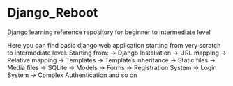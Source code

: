 # Django_Reboot

Django learning reference repository for beginner to intermediate level

Here you can find basic django web application starting from very scratch to intermediate level.
Starting from:
-> Django Installation
-> URL mapping
-> Relative mapping
-> Templates
-> Templates inheritance 
-> Static files
-> Media files
-> SQLite
-> Models
-> Forms
-> Registration System
-> Login System
-> Complex Authentication and so on


